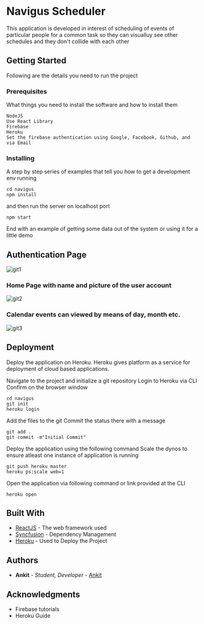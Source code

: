 # Navigus Scheduler 

This application is developed in interest of scheduling of events of particular people for a common task so they can visualluy see other schedules and they don't collide with each other

## Getting Started

Following are the details you need to run the project

### Prerequisites

What things you need to install the software and how to install them

```
NodeJS
Use React Library
Firebase
Heroku
Set the firebase authentication using Google, Facebook, Github, and via Email
```

### Installing

A step by step series of examples that tell you how to get a development env running

```
cd navigus
npm install
```

and then run the server on localhost port 

```
npm start
```

End with an example of getting some data out of the system or using it for a little demo

## Authentication Page


![git1](https://user-images.githubusercontent.com/40290144/84584943-d0e75300-ae27-11ea-87c8-be9d0b7cfc7d.JPG)


### Home Page with name and picture of the user account 


![git2](https://user-images.githubusercontent.com/40290144/84584980-1dcb2980-ae28-11ea-81ee-a4ccad6e94c4.JPG)


### Calendar events can viewed by means of day, month etc.


![git3](https://user-images.githubusercontent.com/40290144/84585016-a944ba80-ae28-11ea-93f1-28ca7e3372f7.JPG)


## Deployment

Deploy the application on Heroku. Heroku gives platform as a service for deployment of cloud based applications.

Navigate to the project and initialize a git repository 
Login to Heroku via CLI
Confirm on the browser window
```
cd navigus
git init
heroku login
```
Add the files to the git
Commit the status there with a message

```
git add .
git commit -m"Initial Commit"
```
Deploy the application using the following command
Scale the dynos to ensure atleast one instance of application is running

```
git push heroku master
heroku ps:scale web=1
```
Open the application via following command or link provided at the CLI

```
heroku open
```

## Built With

* [ReactJS](https://github.com/facebook/create-react-app) - The web framework used
* [Syncfusion](https://www.npmjs.com/package/@syncfusion/ej2) - Dependency Management
* [Heroku](https://www.heroku.com/) - Used to Deploy the Project
 

## Authors

* **Ankit** - *Student, Developer* - [Ankit](https://github.com/akharb1192)



## Acknowledgments

* Firebase tutorials
* Heroku Guide
